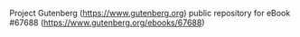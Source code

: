 Project Gutenberg (https://www.gutenberg.org) public repository for
eBook #67688 (https://www.gutenberg.org/ebooks/67688)
